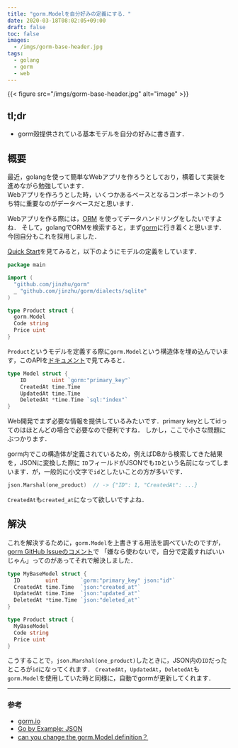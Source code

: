 ```yaml
---
title: "gorm.Modelを自分好みの定義にする．"
date: 2020-03-18T08:02:05+09:00
draft: false
toc: false
images:
  - /imgs/gorm-base-header.jpg
tags: 
  - golang
  - gorm
  - web
---
```


{{< figure src="/imgs/gorm-base-header.jpg" alt="image" >}}

## tl;dr
- gorm殻提供されている基本モデルを自分の好みに書き直す．


## 概要

最近，golangを使って簡単なWebアプリを作ろうとしており，横着して実装を進めながら勉強しています．  
Webアプリを作ろうとした時，いくつかあるベースとなるコンポーネントのうち特に重要なのがデータベースだと思います．

Webアプリを作る際には，[ORM](https://ja.wikipedia.org/wiki/%E3%82%AA%E3%83%96%E3%82%B8%E3%82%A7%E3%82%AF%E3%83%88%E9%96%A2%E4%BF%82%E3%83%9E%E3%83%83%E3%83%94%E3%83%B3%E3%82%B0)
を使ってデータハンドリングをしたいですよね．
そして，golangでORMを検索すると，まず[gorm](http://gorm.io/)に行き着くと思います． 今回自分もこれを採用しました．


[Quick Start](http://gorm.io/docs/#Quick-Start)を見てみると，以下のようにモデルの定義をしています．

```go
package main

import (
  "github.com/jinzhu/gorm"
  _ "github.com/jinzhu/gorm/dialects/sqlite"
)

type Product struct {
  gorm.Model
  Code string
  Price uint
}
```

`Product`というモデルを定義する際に`gorm.Model`という構造体を埋め込んでいます，このAPIを[ドキュメント](https://pkg.go.dev/github.com/jinzhu/gorm?tab=doc#Model)で見てみると．

```go
type Model struct {
	ID        uint `gorm:"primary_key"`
	CreatedAt time.Time
	UpdatedAt time.Time
	DeletedAt *time.Time `sql:"index"`
}
```

Web開発でまず必要な情報を提供しているみたいです．primary keyとしてidってのはほとんどの場合で必要なので便利ですね．
しかし，ここで小さな問題にぶつかります．

gorm内でこの構造体が定義されているため，例えばDBから検索してきた結果を，JSONに変換した際に
`ID`フィールドがJSONでも`ID`という名前になってしまいます．が，一般的に小文字で`id`としたいことの方が多いです．

```go
json.Marshal(one_product)  // -> {"ID": 1, "CreatedAt": ...}
```

`CreatedAt`も`created_at`になって欲しいですよね．



## 解決

これを解決するために，`gorm.Model`を上書きする用法を調べていたのですが，[gorm GitHub Issueのコメント](https://github.com/jinzhu/gorm/issues/2681#issuecomment-536118464)で
「嫌なら使わないで，自分で定義すればいいじゃん」ってのがあってそれで解決しました．

```go
type MyBaseModel struct {
  ID        uint       `gorm:"primary_key" json:"id"`
  CreatedAt time.Time  `json:"created_at"`
  UpdatedAt time.Time  `json:"updated_at"`
  DeletedAt *time.Time `json:"deleted_at"`
}

type Product struct {
  MyBaseModel
  Code string
  Price uint
}
```

こうすることで，`json.Marshal(one_product)`したときに，JSON内の`ID`だったところが`id`になってくれます．
`CreatedAt`，`UpdatedAt`，`DeletedAt`も`gorm.Model`を使用していた時と同様に，自動でgormが更新してくれます．


---

### 参考
- [gorm.io](http://gorm.io/)
- [Go by Example: JSON](https://gobyexample.com/json)
- [can you change the gorm.Model definition？](https://github.com/jinzhu/gorm/issues/2681#issuecomment-536118464)
